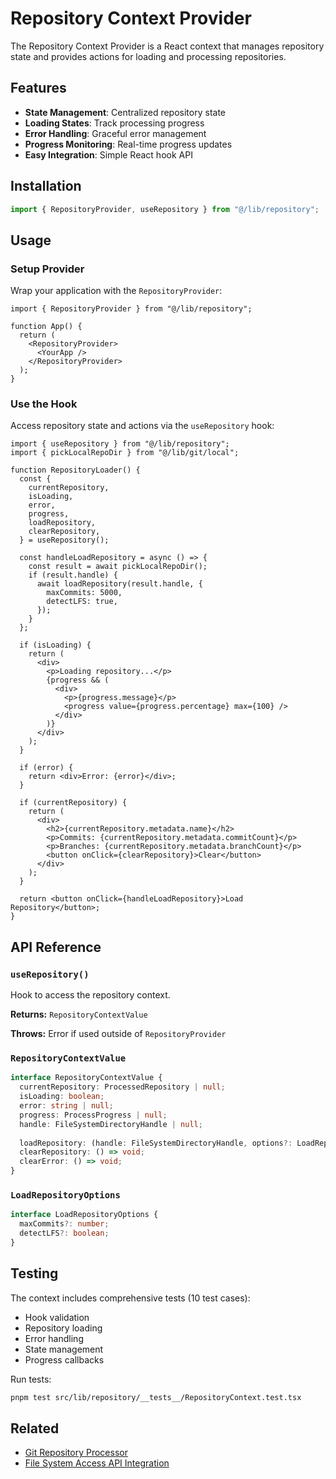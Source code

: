 # Repository Context Provider

The Repository Context Provider is a React context that manages repository state and provides actions for loading and processing repositories.

## Features

- **State Management**: Centralized repository state
- **Loading States**: Track processing progress
- **Error Handling**: Graceful error management
- **Progress Monitoring**: Real-time progress updates
- **Easy Integration**: Simple React hook API

## Installation

```typescript
import { RepositoryProvider, useRepository } from "@/lib/repository";
```

## Usage

### Setup Provider

Wrap your application with the `RepositoryProvider`:

```tsx
import { RepositoryProvider } from "@/lib/repository";

function App() {
  return (
    <RepositoryProvider>
      <YourApp />
    </RepositoryProvider>
  );
}
```

### Use the Hook

Access repository state and actions via the `useRepository` hook:

```tsx
import { useRepository } from "@/lib/repository";
import { pickLocalRepoDir } from "@/lib/git/local";

function RepositoryLoader() {
  const {
    currentRepository,
    isLoading,
    error,
    progress,
    loadRepository,
    clearRepository,
  } = useRepository();

  const handleLoadRepository = async () => {
    const result = await pickLocalRepoDir();
    if (result.handle) {
      await loadRepository(result.handle, {
        maxCommits: 5000,
        detectLFS: true,
      });
    }
  };

  if (isLoading) {
    return (
      <div>
        <p>Loading repository...</p>
        {progress && (
          <div>
            <p>{progress.message}</p>
            <progress value={progress.percentage} max={100} />
          </div>
        )}
      </div>
    );
  }

  if (error) {
    return <div>Error: {error}</div>;
  }

  if (currentRepository) {
    return (
      <div>
        <h2>{currentRepository.metadata.name}</h2>
        <p>Commits: {currentRepository.metadata.commitCount}</p>
        <p>Branches: {currentRepository.metadata.branchCount}</p>
        <button onClick={clearRepository}>Clear</button>
      </div>
    );
  }

  return <button onClick={handleLoadRepository}>Load Repository</button>;
}
```

## API Reference

### `useRepository()`

Hook to access the repository context.

**Returns:** `RepositoryContextValue`

**Throws:** Error if used outside of `RepositoryProvider`

### `RepositoryContextValue`

```typescript
interface RepositoryContextValue {
  currentRepository: ProcessedRepository | null;
  isLoading: boolean;
  error: string | null;
  progress: ProcessProgress | null;
  handle: FileSystemDirectoryHandle | null;
  
  loadRepository: (handle: FileSystemDirectoryHandle, options?: LoadRepositoryOptions) => Promise<void>;
  clearRepository: () => void;
  clearError: () => void;
}
```

### `LoadRepositoryOptions`

```typescript
interface LoadRepositoryOptions {
  maxCommits?: number;
  detectLFS?: boolean;
}
```

## Testing

The context includes comprehensive tests (10 test cases):
- Hook validation
- Repository loading
- Error handling
- State management
- Progress callbacks

Run tests:
```bash
pnpm test src/lib/repository/__tests__/RepositoryContext.test.tsx
```

## Related

- [Git Repository Processor](./processor.md)
- [File System Access API Integration](../../src/lib/git/local.ts)
